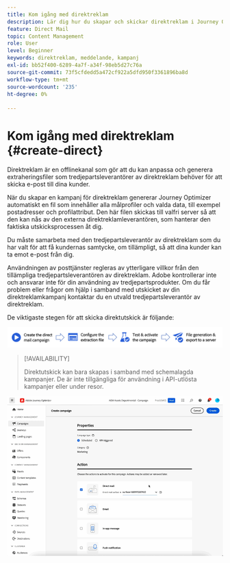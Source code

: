 ```yaml
---
title: Kom igång med direktreklam
description: Lär dig hur du skapar och skickar direktreklam i Journey Optimizer
feature: Direct Mail
topic: Content Management
role: User
level: Beginner
keywords: direktreklam, meddelande, kampanj
exl-id: bb52f400-6289-4a7f-a34f-98eb5d27c76a
source-git-commit: 73f5cfdedd5a472cf922a5dfd950f3361896ba8d
workflow-type: tm+mt
source-wordcount: '235'
ht-degree: 0%

---
```


# Kom igång med direktreklam {#create-direct}

Direktreklam är en offlinekanal som gör att du kan anpassa och generera extraheringsfiler som tredjepartsleverantörer av direktreklam behöver för att skicka e-post till dina kunder.

När du skapar en kampanj för direktreklam genererar Journey Optimizer automatiskt en fil som innehåller alla målprofiler och valda data, till exempel postadresser och profilattribut. Den här filen skickas till valfri server så att den kan nås av den externa direktreklamleverantören, som hanterar den faktiska utskicksprocessen åt dig.

Du måste samarbeta med den tredjepartsleverantör av direktreklam som du har valt för att få kundernas samtycke, om tillämpligt, så att dina kunder kan ta emot e-post från dig.

Användningen av posttjänster regleras av ytterligare villkor från den tillämpliga tredjepartsleverantören av direktreklam.  Adobe kontrollerar inte och ansvarar inte för din användning av tredjepartsprodukter. Om du får problem eller frågor om hjälp i samband med utskicket av din direktreklamkampanj kontaktar du en utvald tredjepartsleverantör av direktreklam.

De viktigaste stegen för att skicka direktutskick är följande:

![](assets/dm-creation-process.png)

>[!AVAILABILITY]
>
>Direktutskick kan bara skapas i samband med schemalagda kampanjer. De är inte tillgängliga för användning i API-utlösta kampanjer eller under resor.

![](../rn/assets/do-not-localize/gif-dm.gif)


